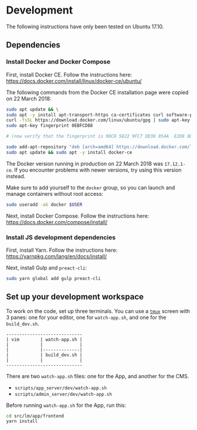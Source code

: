 # Development

The following instructions have only been tested on Ubuntu 17.10.

## Dependencies

### Install Docker and Docker Compose
First, install Docker CE. Follow the instructions here:
https://docs.docker.com/install/linux/docker-ce/ubuntu/

The following commands from the Docker CE installation page were copied on 22
March 2018:

```bash
sudo apt update && \
sudo apt -y install apt-transport-https ca-certificates curl software-properties-common && \
curl -fsSL https://download.docker.com/linux/ubuntu/gpg | sudo apt-key add - && \
sudo apt-key fingerprint 0EBFCD88

# (now verify that the fingerprint is 9DC8 5822 9FC7 DD38 854A  E2D8 8D81 803C 0EBF CD88)

sudo add-apt-repository "deb [arch=amd64] https://download.docker.com/linux/ubuntu $(lsb_release -cs) stable" && \
sudo apt update && sudo apt -y install docker-ce
```

The Docker version running in production on 22 March 2018 was `17.12.1-ce`. If
you encounter problems with newer versions, try using this version instead.

Make sure to add yourself to the `docker` group, so you can launch and manage
containers without root access:

```bash
sudo useradd -aG docker $USER
```

Next, install Docker Compose. Follow the instructions here:
https://docs.docker.com/compose/install/

### Install JS development dependencies

First, install Yarn. Follow the instructions here:
https://yarnpkg.com/lang/en/docs/install/

Next, install Gulp and `preact-cli`:

```bash
sudo yarn global add gulp preact-cli
```

## Set up your development workspace

To work on the code, set up three terminals.  You can use a
[`tmux`](https://tmux.github.io/) screen with 3 panes: one for your editor, one
for `watch-app.sh`, and one for the `build_dev.sh`.

```
-----------------------------
| vim        | watch-app.sh |
|            |              |
|            |--------------|
|            | build_dev.sh |
|            |              |
-----------------------------
```

There are two `watch-app.sh` files: one for the App, and another for the CMS.
- `scripts/app_server/dev/watch-app.sh`
- `scripts/admin_server/dev/watch-app.sh`

Before running `watch-app.sh` for the App, run this:

```bash
cd src/lm/app/frontend
yarn install
```
